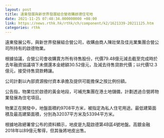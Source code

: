 ```yaml
---
layout: post
title: 遠東發展與新世界發展組合營收購啟德住宅地
date: 2021-11-25 07:48:34.000000000 +08:00
link: https://news.rthk.hk/rthk/ch/component/k2/1621339-20211125.htm
categories: rthk
---
```


遠東發展公布，與新世界發展組合營公司，收購由商人陳壯榮及佳兆業集團合營公司所持有的啟德物業。

根據協議，合營公司會收購賣方所有待售股份，代價79.48億元減去截至完成時於去年融資協議項下未償還本金總額30.52億元，及減去待售貸款代價；以代價12.3億元，接受待售貸款轉讓。

公司計劃以內部資源撥付資本承擔及提供可能擔保之按比例份額。

公告指，物業位於啟德的黃金地段，可補充集團在港土地儲備，計劃透過合營將物業發展為住宅項目。

物業正在開發中，地盤面積約9708平方米，被指定為私人住宅用途。最低建築面積及最高建築面積，分別為32037平方米及53394平方米。

根據地政總署曾公布的資料顯示，地皮是九龍啟德第4B區4號地盤。高銀金融2018年以89億元奪得，但其後將地皮出售。
